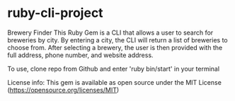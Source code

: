 # ruby-cli-project
Brewery Finder
This Ruby Gem is a CLI that allows a user to search for breweries by city.  By entering a city, the CLI will return a
list of breweries to choose from.  After selecting a brewery, the user is then provided with the full address, phone 
number, and website address.  

To use, clone repo from Github and enter 'ruby bin/start' in your terminal

License info:
This gem is available as open source under the MIT License (https://opensource.org/licenses/MIT)